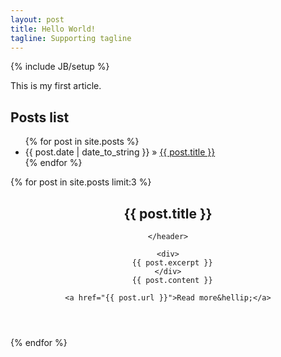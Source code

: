 ```yaml
---
layout: post
title: Hello World!
tagline: Supporting tagline
---
```

{% include JB/setup %}

This is my first article.

## Posts list

<ul class="posts">
  {% for post in site.posts %}
    <li><span>{{ post.date | date_to_string }}</span> &raquo; <a href="{{ BASE_PATH }}{{ post.url }}">{{ post.title }}</a></li>
  {% endfor %}
</ul>



{% for post in site.posts limit:3 %}
  <article class="post">
    <header>
      <h2>{{ post.title }}</h2>
     
    </header>

    <div>
      {{ post.excerpt }}
    </div>
      {{ post.content }}

    <a href="{{ post.url }}">Read more&hellip;</a>
  </article>
{% endfor %}

